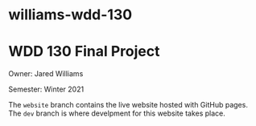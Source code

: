 # williams-wdd-130
# WDD 130 Final Project
Owner: Jared Williams

Semester: Winter 2021

The `website` branch contains the live website hosted with GitHub pages. The `dev` branch is where develpment for this website takes place.